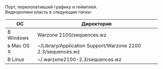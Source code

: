 Порт, перелопативший графику и геймплей.  
Видеоролики класть в следующие папки:

| ОС | Директория |
| ----- | ----- |
| В Windows  | Warzone 2100/sequences.wz                                   |
| в Mac OS X | ~/Library/Application Support/Warzone 2100 2.3/sequences.wz |
| В Linux    | ~/.warzone2100-2.3/sequences.wz                             |